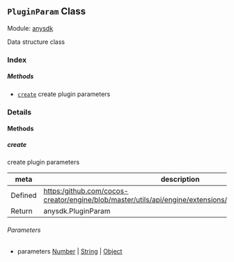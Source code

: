 ## `PluginParam` Class



Module: [anysdk](../modules/anysdk.md)




Data structure class

### Index



##### Methods

  - [`create`](#create) create plugin parameters



### Details




<!-- Method Block -->
#### Methods


##### create

create plugin parameters

| meta | description |
|------|-------------|
| Defined | [https:/github.com/cocos-creator/engine/blob/master/utils/api/engine/extensions/anysdk/jsb_anysdk.js:1787](https:/github.com/cocos-creator/engine/blob/master/utils/api/engine/extensions/anysdk/jsb_anysdk.js#L1787) |
| Return 		 | anysdk.PluginParam 

###### Parameters
- parameters <a href="https://developer.mozilla.org/en/JavaScript/Reference/Global_Objects/Number" class="crosslink external" target="_blank">Number</a> &#124; <a href="https://developer.mozilla.org/en/JavaScript/Reference/Global_Objects/String" class="crosslink external" target="_blank">String</a> &#124; <a href="https://developer.mozilla.org/en/JavaScript/Reference/Global_Objects/Object" class="crosslink external" target="_blank">Object</a> 



